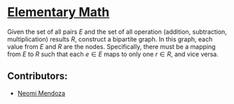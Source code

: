 # [Elementary Math](https://open.kattis.com/contests/cm2m7a/problems/elementarymath)

Given the set of all pairs $E$ and the set of all operation (addition, subtraction, multiplication) results $R$, construct a bipartite graph. In this graph, each value from $E$ and $R$ are the nodes. Specifically, there must be a mapping from $E$ to $R$ such that each $e∈E$ maps to only one $r∈R$, and vice versa.

## Contributors:
- [Neomi Mendoza](https://github.com/nimendoza)